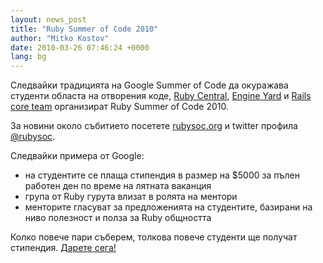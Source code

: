```yaml
---
layout: news_post
title: "Ruby Summer of Code 2010"
author: "Mitko Kostov"
date: 2010-03-26 07:46:24 +0000
lang: bg
---
```


Следвайки традицията на Google Summer of Code да окуражава студенти
областа на отворения коде, [Ruby Central][1], [Engine Yard][2] и [Rails
core team][3] организират Ruby Summer of Code 2010.

За новини около събитието посетете [rubysoc.org][4] и twitter профила
[@rubysoc][5].

Следвайки примера от Google:

* на студентите се плаща стипендия в размер на $5000 за пълен работен
  ден по време на лятната ваканция
* група от Ruby гурута влизат в ролята на ментори
* менторите гласуват за предложенията на студентите, базирани на ниво
  полезност и полза за Ruby общността

Колко повече пари съберем, толкова повече студенти ще получат стипендия.
[Дарете сега!][4]



[1]: http://rubycentral.org/
[2]: http://www.engineyard.com/blog/2010/ruby-summer-of-code-is-here/
[3]: http://weblog.rubyonrails.org/2010/3/24/ruby-summer-of-code
[4]: http://rubysoc.org/
[5]: http://twitter.com/rubysoc
